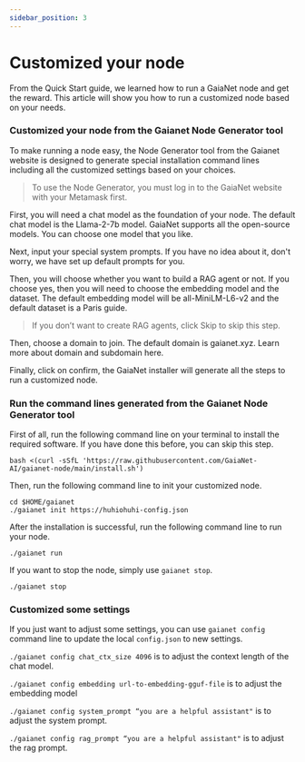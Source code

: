 ```yaml
---
sidebar_position: 3
---
```


# Customized your node

From the Quick Start guide, we learned how to run a GaiaNet node and get the reward. This article will show you how to run a customized node based on your needs. 

### Customized your node from the Gaianet Node Generator tool

To make running a node easy, the Node Generator tool from the Gaianet website is designed to generate special installation  command lines including all the customized settings based on your choices. 

> To use the Node Generator, you must log in to the GaiaNet website with your Metamask first.


First, you will need a chat model as the foundation of your node. The default chat model is the Llama-2-7b model. GaiaNet supports all the open-source models. You can choose one model that you like. 

Next, input your special system prompts. If you have no idea about it, don't worry, we have set up default prompts for you.

Then, you will choose whether you want to build a RAG agent or not. If you choose yes, then you will need to choose the embedding model and the dataset. The default embedding model will be all-MiniLM-L6-v2 and the default dataset is a Paris guide. 

> If you don’t want to create RAG agents, click Skip to skip this step.

Then, choose a domain to join. The default domain is gaianet.xyz. Learn more about domain and subdomain here.

Finally, click on confirm, the GaiaNet installer will generate all the steps to run a customized node.

### Run the command lines generated from the Gaianet Node Generator tool

First of all, run the following command line on your terminal to install the required software. If you have done this before, you can skip this step.

```
bash <(curl -sSfL 'https://raw.githubusercontent.com/GaiaNet-AI/gaianet-node/main/install.sh')
```
Then, run the following command line to init your customized node.

```
cd $HOME/gaianet
./gaianet init https://huhiohuhi-config.json
```

After the installation is successful, run the following command line to run your node.

```
./gaianet run 
```

If you want to stop the node, simply use `gaianet stop`.

```
./gaianet stop
```


### Customized some settings

If you just want to adjust some settings, you can use `gaianet config`  command line to update the local `config.json` to new settings.

`./gaianet config chat_ctx_size 4096` is to adjust the context length of the chat model.

`./gaianet config embedding url-to-embedding-gguf-file` is to adjust the embedding model

`./gaianet config system_prompt “you are a helpful assistant"` is to adjust the system prompt.

`./gaianet config rag_prompt “you are a helpful assistant"` is to adjust the rag prompt.





